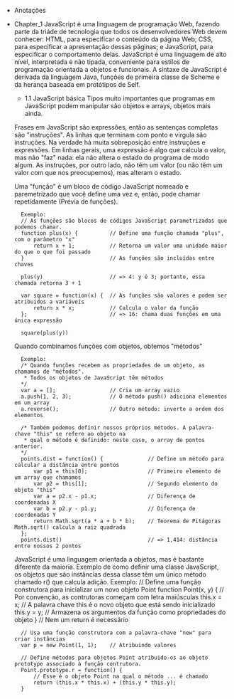 * Anotações

+ Chapter_1
 JavaScript é uma linguagem de programação Web, fazendo parte da triáde de tecnologia que todos os
 	desenvolvedores Web devem conhecer: HTML, para especificar o conteúdo da página Web; CSS, para especificar
 	a apresentação dessas páginas; e JavaScript, para especificar o comportamento delas.
 JavaScript é uma linguagem de alto nível, interpretada e não tipada, conveniente para estilos de programação
 	orientada a objetos e funcionais. A sintaxe de JavaScript é derivada da linguagem Java, funções de primeira
 	classe de Scheme e da herança baseada em protótipos de Self.
 	
 	+ 1.1 JavaScript básica
 	 Tipos muito importantes que programas em JavaScript podem manipular são objetos e arrays, objetos 
 	 	mais ainda.
 	 
 	 Frases em JavaScript são expressôes, então as sentenças completas são "instruções". As linhas que terminam
 	 	com ponto e vírgula são instruções. Na verdade há muita sobreposição entre instruções e expressões. Em 
 	 	linhas gerais, uma expressão é algo que calcula o valor, mas não "faz" nada: ela não altera o estado do
		programa de modo algum. As instruções, por outro lado, não têm um valor (ou não têm um valor com que nos
		preocupemos), mas alteram o estado.
	
	 Uma "função" é um bloco de código JavaScript nomeado e paremetrizado que você define uma vez e, então, pode
		chamar repetidamente (Prévia de funções).

		Exemplo:
		// As funções são blocos de códigos JavaScript parametrizadas que podemos chamar.
		function plus(x) {			// Define uma função chamada "plus", com o parâmetro "x"
			return x + 1;			// Retorna um valor uma unidade maior do que o que foi passado
		}							// As funções são incluídas entre chaves

		plus(y)						// => 4: y é 3; portanto, essa chamada retorna 3 + 1

		var square = function(x) {	// As funções são valores e podem ser atribuidos a variáveis
			return x * x;			// Calcula o valor da função
		};							// => 16: chama duas funções em uma única expressão

		square(plus(y))

	 Quando combinamos funções com objetos, obtemos "métodos"

		Exemplo:
		/* Quando funções recebem as propriedades de um objeto, as chamamos de "métodos".
		 * Todos os objetos de JavaScript têm métodos
		*/
		var a = [];					// Cria um array vazio
		a.push(1, 2, 3);			// O método push() adiciona elementos em um array
		a.reverse();				// Outro método: inverte a ordem dos elementos

		/* Também podemos definir nossos próprios métodos. A palavra-chave "this" se refere ao objeto na
		 * qual o método é definido: neste caso, o array de pontos anterior.
		*/
		points.dist = function() {				// Define um método para calcular a distância entre pontos
			var p1 = this[0];					// Primeiro elemento de um array que chamamos
			var p2 = this[1];					// Segundo elemento do objeto "this"
			var a = p2.x - p1.x;				// Diferença de coordenadas X
			var b = p2.y - p1.y;				// Diferença de coordenadas Y
			return Math.sqrt(a * a + b * b);	// Teorema de Pitágoras Math.sqrt() calcula a raiz quadrada
		};
		points.dist()							// => 1,414: distância entre nossos 2 pontos

	 JavaScript é uma linguagem orientada a objetos, mas é bastante diferente da maioria. Exemplo de como
	 	definir uma classe JavaScript, os objetos que são instâncias dessa classe têm um único método
	 	chamado r() que calcula adição.
	 	Exemplo:
	 	// Define uma função construtora para inicializar um novo objeto Point
		function Point(x, y) {		// Por convenção, as contrutoras começam com letra maiúsculas
			this.x = x;				// A palavra chave this é o novo objeto que está sendo inicializado
			this.y = y;				// Armazena os argumentos da função como propriedades do objeto
		}							// Nem um return é necessário

		// Usa uma função construtora com a palavra-chave "new" para criar instâncias
		var p = new Point(1, 1); 	// Atribuindo valores

		// Define métodos para objetos Point atribuido-os ao objeto prototype associado à função contrutora.
		Point.prototype.r = function() {
			// Esse é o objeto Point na qual o método ... é chamado
			return (this.x * this.x) + (this.y * this.y);
		}